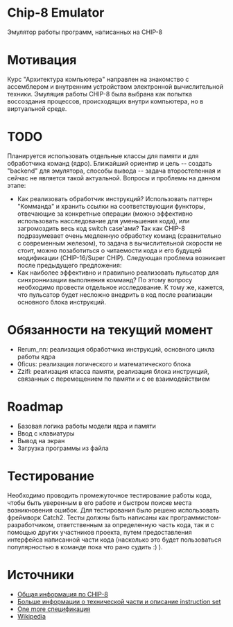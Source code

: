 # Chip-8 Emulator
Эмулятор работы программ, написанных на CHIP-8

# Мотивация
Курс "Архитектура компьютера" направлен на знакомство с ассемблером и внутренним устройством электронной вычислительной техники. Эмуляция работы CHIP-8 была выбрана как попытка воссоздания процессов, происходящих внутри компьютера, но в виртуальной среде.

# TODO
Планируется использовать отдельные классы для памяти и для обработчика команд (ядро). Ближайший ориентир и цель -- создать "backend" для эмулятора, способы вывода -- задача второстепенная и сейчас не является такой актуальной. 
Вопросы и проблемы на данном этапе: 
- Как реализовать обработчик инструкций? Использовать паттерн "Комманда" и хранить ссылки на соответствующии функторы, отвечающие за конкретные операции (можно эффективно использовать насследование для уменьшения кода), или загромоздить весь код switch case'ами? Так как CHIP-8 подразумевает очень медленную обработку команд (сравнительно с современным железом), то задача в вычислительной скорости не стоит, можно позаботиться о читаемости кода и его будущей модификации (CHIP-16/Super CHIP). Следующая проблема возникает после предыдущего предложения:
- Как наиболее эффективно и правильно реализовать пульсатор для синхроннизации выполнения комманд? По этому вопросу необходимо провести отдельное исследование. К тому же, кажется, что пульсатор будет несложно внедрить в код после реализации основного блока инструкций.

# Обязанности на текущий момент
- Rerum_nn: реализация обработчика инструкций, основного цикла работы ядра
- 0ficus: реализация логического и математического блока
- Zzifi: реализация класса памяти, реализация блока инструкций, связанных с перемещением по памяти и с ее взаимодействием

# Roadmap
- Базовая логика работы модели ядра и памяти
- Ввод с клавиатуры
- Вывод на экран
- Загрузка программы из файла

# Тестирование
Необходимо проводить промежуточное тестирование работы кода, чтобы быть уверенным в его работе и быстром поиске места возникновения ошибок. Для тестирования было решено использовать фреймворк Catch2. Тесты должны быть написаны как программистом-разработчиком, ответственным за определенную часть кода, так и с помощью других участников проекта, путем предоставления интерфейса написанной части кода (насколько это будет пользоваться популярностью в команде пока что рано судить :) ).

# Источники
- [Общая информация по CHIP-8](https://github.com/mattmikolay/chip-8/wiki/Mastering-CHIP%E2%80%908)
- [Больше информации о технической части и описание instruction set](http://devernay.free.fr/hacks/chip8/C8TECH10.HTM)
- [One more спецификация](https://tonisagrista.com/blog/2021/chip8-spec/)
- [Wikipedia](https://en.wikipedia.org/wiki/CHIP-8)

